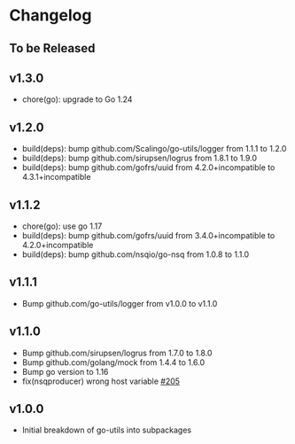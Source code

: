 # Changelog

## To be Released

## v1.3.0

* chore(go): upgrade to Go 1.24

## v1.2.0

* build(deps): bump github.com/Scalingo/go-utils/logger from 1.1.1 to 1.2.0
* build(deps): bump github.com/sirupsen/logrus from 1.8.1 to 1.9.0
* build(deps): bump github.com/gofrs/uuid from 4.2.0+incompatible to 4.3.1+incompatible

## v1.1.2

* chore(go): use go 1.17
* build(deps): bump github.com/gofrs/uuid from 3.4.0+incompatible to 4.2.0+incompatible
* build(deps): bump github.com/nsqio/go-nsq from 1.0.8 to 1.1.0

## v1.1.1

* Bump github.com/go-utils/logger from v1.0.0 to v1.1.0

## v1.1.0

* Bump github.com/sirupsen/logrus from 1.7.0 to 1.8.0
* Bump github.com/golang/mock from 1.4.4 to 1.6.0
* Bump go version to 1.16
* fix(nsqproducer) wrong host variable [#205](https://github.com/Scalingo/go-utils/pull/205)

## v1.0.0

* Initial breakdown of go-utils into subpackages
